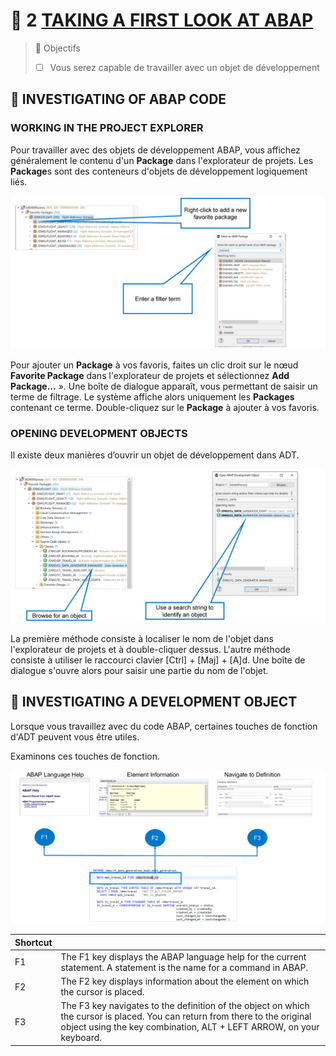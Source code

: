 # 🌸 2 [TAKING A FIRST LOOK AT ABAP](https://learning.sap.com/learning-journeys/acquire-core-abap-skills/taking-a-first-look-at-abap_deb518e7-5030-48b9-9389-6507b48cf524)

> 🌺 Objectifs
>
> - [ ] Vous serez capable de travailler avec un objet de développement

## 🌸 INVESTIGATING OF ABAP CODE

### WORKING IN THE PROJECT EXPLORER

Pour travailler avec des objets de développement ABAP, vous affichez généralement le contenu d'un **Package** dans l'explorateur de projets. Les **Package**s sont des conteneurs d'objets de développement logiquement liés.

![](./assets/02_Analyzing_ABAP_Coding_001.png)

Pour ajouter un **Package** à vos favoris, faites un clic droit sur le nœud **Favorite Package** dans l'explorateur de projets et sélectionnez **Add Package...** ». Une boîte de dialogue apparaît, vous permettant de saisir un terme de filtrage. Le système affiche alors uniquement les **Packages** contenant ce terme. Double-cliquez sur le **Package** à ajouter à vos favoris.

### OPENING DEVELOPMENT OBJECTS

Il existe deux manières d’ouvrir un objet de développement dans ADT.

![](./assets/02_Analyzing_ABAP_Coding_002.png)

La première méthode consiste à localiser le nom de l'objet dans l'explorateur de projets et à double-cliquer dessus. L'autre méthode consiste à utiliser le raccourci clavier [Ctrl] + [Maj] + [A]d. Une boîte de dialogue s'ouvre alors pour saisir une partie du nom de l'objet.

## 🌸 INVESTIGATING A DEVELOPMENT OBJECT

Lorsque vous travaillez avec du code ABAP, certaines touches de fonction d'ADT peuvent vous être utiles.

Examinons ces touches de fonction.

![](./assets/02_Analyzing_ABAP_Coding_003.png)

| Shortcut |                                                                                                                                                                                                     |
| -------- | --------------------------------------------------------------------------------------------------------------------------------------------------------------------------------------------------- |
| F1       | The F1 key displays the ABAP language help for the current statement. A statement is the name for a command in ABAP.                                                                                |
| F2       | The F2 key displays information about the element on which the cursor is placed.                                                                                                                    |
| F3       | The F3 key navigates to the definition of the object on which the cursor is placed. You can return from there to the original object using the key combination, ALT + LEFT ARROW, on your keyboard. |

